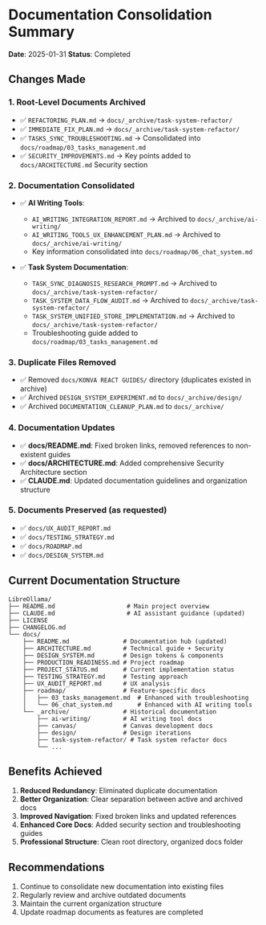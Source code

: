 # Documentation Consolidation Summary
**Date**: 2025-01-31
**Status**: Completed

## Changes Made

### 1. Root-Level Documents Archived
- ✅ `REFACTORING_PLAN.md` → `docs/_archive/task-system-refactor/`
- ✅ `IMMEDIATE_FIX_PLAN.md` → `docs/_archive/task-system-refactor/`
- ✅ `TASKS_SYNC_TROUBLESHOOTING.md` → Consolidated into `docs/roadmap/03_tasks_management.md`
- ✅ `SECURITY_IMPROVEMENTS.md` → Key points added to `docs/ARCHITECTURE.md` Security section

### 2. Documentation Consolidated
- ✅ **AI Writing Tools**: 
  - `AI_WRITING_INTEGRATION_REPORT.md` → Archived to `docs/_archive/ai-writing/`
  - `AI_WRITING_TOOLS_UX_ENHANCEMENT_PLAN.md` → Archived to `docs/_archive/ai-writing/`
  - Key information consolidated into `docs/roadmap/06_chat_system.md`

- ✅ **Task System Documentation**:
  - `TASK_SYNC_DIAGNOSIS_RESEARCH_PROMPT.md` → Archived to `docs/_archive/task-system-refactor/`
  - `TASK_SYSTEM_DATA_FLOW_AUDIT.md` → Archived to `docs/_archive/task-system-refactor/`
  - `TASK_SYSTEM_UNIFIED_STORE_IMPLEMENTATION.md` → Archived to `docs/_archive/task-system-refactor/`
  - Troubleshooting guide added to `docs/roadmap/03_tasks_management.md`

### 3. Duplicate Files Removed
- ✅ Removed `docs/KONVA REACT GUIDES/` directory (duplicates existed in archive)
- ✅ Archived `DESIGN_SYSTEM_EXPERIMENT.md` to `docs/_archive/design/`
- ✅ Archived `DOCUMENTATION_CLEANUP_PLAN.md` to `docs/_archive/`

### 4. Documentation Updates
- ✅ **docs/README.md**: Fixed broken links, removed references to non-existent guides
- ✅ **docs/ARCHITECTURE.md**: Added comprehensive Security Architecture section
- ✅ **CLAUDE.md**: Updated documentation guidelines and organization structure

### 5. Documents Preserved (as requested)
- ✅ `docs/UX_AUDIT_REPORT.md`
- ✅ `docs/TESTING_STRATEGY.md`
- ✅ `docs/ROADMAP.md`
- ✅ `docs/DESIGN_SYSTEM.md`

## Current Documentation Structure

```
LibreOllama/
├── README.md                    # Main project overview
├── CLAUDE.md                    # AI assistant guidance (updated)
├── LICENSE
├── CHANGELOG.md
└── docs/
    ├── README.md               # Documentation hub (updated)
    ├── ARCHITECTURE.md         # Technical guide + Security
    ├── DESIGN_SYSTEM.md        # Design tokens & components
    ├── PRODUCTION_READINESS.md # Project roadmap
    ├── PROJECT_STATUS.md       # Current implementation status
    ├── TESTING_STRATEGY.md     # Testing approach
    ├── UX_AUDIT_REPORT.md      # UX analysis
    ├── roadmap/                # Feature-specific docs
    │   ├── 03_tasks_management.md  # Enhanced with troubleshooting
    │   └── 06_chat_system.md       # Enhanced with AI writing tools
    └── _archive/               # Historical documentation
        ├── ai-writing/         # AI writing tool docs
        ├── canvas/             # Canvas development docs
        ├── design/             # Design iterations
        ├── task-system-refactor/ # Task system refactor docs
        └── ...
```

## Benefits Achieved

1. **Reduced Redundancy**: Eliminated duplicate documentation
2. **Better Organization**: Clear separation between active and archived docs
3. **Improved Navigation**: Fixed broken links and updated references
4. **Enhanced Core Docs**: Added security section and troubleshooting guides
5. **Professional Structure**: Clean root directory, organized docs folder

## Recommendations

1. Continue to consolidate new documentation into existing files
2. Regularly review and archive outdated documents
3. Maintain the current organization structure
4. Update roadmap documents as features are completed